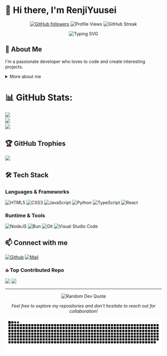 # 👋 Hi there, I'm RenjiYuusei

<div align="center">

[![GitHub followers](https://img.shields.io/github/followers/RenjiYuusei?style=social)](https://github.com/RenjiYuusei)
![Profile Views](https://komarev.com/ghpvc/?username=RenjiYuusei&color=blueviolet)
![GitHub Streak](https://github-readme-streak-stats.herokuapp.com/?user=RenjiYuusei&theme=radical&hide_border=false)

<img src="https://readme-typing-svg.herokuapp.com?font=Fira+Code&pause=1000&color=9D36F7&center=true&vCenter=true&width=435&lines=Frontend+Developer;Full-stack+Developer;Vietnamese+Developer;Always+learning+new+things" alt="Typing SVG" />

</div>

## 🚀 About Me

I'm a passionate developer who loves to code and create interesting projects.

<details>
<summary>More about me</summary>

-   🔭 I'm currently working on improving my coding skills
-   🌱 I'm currently learning Full Stack Development
-   👯 I'm looking to collaborate on interesting projects
-   🇻🇳 I am Vietnamese and my real name is Doan Dinh Hoang (Đoàn Đình Hoàng)
-   💡 I love exploring new technologies and developing software solutions

</details>

# 📊 GitHub Stats:
![](https://github-readme-stats.vercel.app/api?username=RenjiYuusei&theme=radical&hide_border=false&include_all_commits=false&count_private=false)<br/>
![](https://github-readme-streak-stats.herokuapp.com/?user=RenjiYuusei&theme=radical&hide_border=false)<br/>
![](https://github-readme-stats.vercel.app/api/top-langs/?username=RenjiYuusei&theme=radical&hide_border=false&include_all_commits=false&count_private=false&layout=compact)

## 🏆 GitHub Trophies
![](https://github-profile-trophy.vercel.app/?username=RenjiYuusei&theme=radical&no-frame=false&no-bg=true&margin-w=4)

## 🛠️ Tech Stack

### Languages & Frameworks

![HTML5](https://img.shields.io/badge/html5-%23E34F26.svg?style=for-the-badge&logo=html5&logoColor=white)
![CSS3](https://img.shields.io/badge/css3-%231572B6.svg?style=for-the-badge&logo=css3&logoColor=white)
![JavaScript](https://img.shields.io/badge/javascript-%23323330.svg?style=for-the-badge&logo=javascript&logoColor=%23F7DF1E)
![Python](https://img.shields.io/badge/python-%2314354C.svg?style=for-the-badge&logo=python&logoColor=white)
![TypeScript](https://img.shields.io/badge/typescript-%23007ACC.svg?style=for-the-badge&logo=typescript&logoColor=white)
![React](https://img.shields.io/badge/react-%2320232a.svg?style=for-the-badge&logo=react&logoColor=%2361DAFB)

### Runtime & Tools

![NodeJS](https://img.shields.io/badge/node.js-6DA55F?style=for-the-badge&logo=node.js&logoColor=white)
![Bun](https://img.shields.io/badge/Bun-black?style=for-the-badge&logo=bun&logoColor=white)
![Git](https://img.shields.io/badge/git-%23F05033.svg?style=for-the-badge&logo=git&logoColor=white)
![Visual Studio Code](https://img.shields.io/badge/VS%20Code-0078d7.svg?style=for-the-badge&logo=visual-studio-code&logoColor=white)

## 📫 Connect with me

<p align="left">
<a href="https://github.com/RenjiYuusei" target="_blank"><img alt="Github" src="https://img.shields.io/badge/GitHub-%2312100E.svg?&style=for-the-badge&logo=Github&logoColor=white" /></a>
<a href="mailto:daoluc.yy@gmail.com" target="_blank"><img alt="Mail" src="https://img.shields.io/badge/Mail-D14836?style=for-the-badge&logo=gmail&logoColor=white" /></a>
</p>


### 🔝 Top Contributed Repo
[![](https://visitcount.itsvg.in/api?id=RenjiYuusei&icon=0&color=0)](https://visitcount.itsvg.in)
![](https://github-contributor-stats.vercel.app/api?username=RenjiYuusei&limit=5&theme=radical&combine_all_yearly_contributions=true)

---

<div align="center">

<img src="https://quotes-github-readme.vercel.app/api?type=horizontal&theme=radical" alt="Random Dev Quote"/>

_Feel free to explore my repositories and don't hesitate to reach out for collaboration!_

<img src="https://raw.githubusercontent.com/Platane/snk/output/github-contribution-grid-snake.svg" alt="Snake animation" />

</div>
